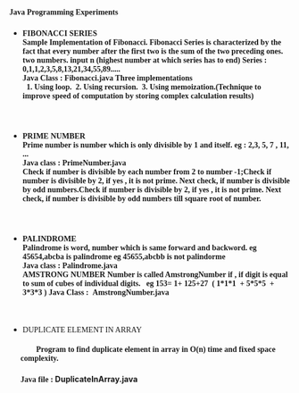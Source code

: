 <p><strong><span style="font-family: Georgia,serif;">Java Programming Experiments</span></strong></p>
<ul>
    <li>
        <h4><span style="font-family: Georgia,serif;">FIBONACCI SERIES<br>Sample Implementation of Fibonacci. Fibonacci Series is characterized by the fact that every number after the first two is the sum of the two preceding ones. two numbers. input n (highest number at which series has to end) Series : 0,1,1,2,3,5,8,13,21,34,55,89.....<br>Java Class : Fibonacci.java Three implementations<br>&nbsp; 1. Using loop. &nbsp;2. Using recursion. &nbsp;3. Using memoization.(Technique to improve speed of computation by storing complex calculation results)</span></h4>
    </li>
</ul>
<p><span style="font-family: Georgia,serif;"><br></span></p>
<ul>
    <li>
        <h4><span style="font-family: Georgia,serif;">PRIME NUMBER<br>Prime number is number which is only divisible by 1 and itself. eg : 2,3, 5, 7 , 11, ...<br>Java class : PrimeNumber.java<br>Check if number is divisible by each number from 2 to number -1;Check if number is divisible by 2, if yes , it is not prime. Next check, if number is divisible by odd numbers.Check if number is divisible by 2, if yes , it is not prime. Next check, if number is divisible by odd numbers till square root of number.</span></h4>
    </li>
</ul>
<p><span style="font-family: Georgia,serif;"><br></span></p>
<ul>
    <li>
        <h4><span style="font-family: Georgia,serif;">PALINDROME<br>Palindrome is word, number which is same forward and backword.&nbsp;eg 45654,abcba is palindrome&nbsp;eg 45655,abcbb is not palindorme<br>Java class : Palindrome.java<br>AMSTRONG NUMBER Number is called AmstrongNumber if , if digit is equal to sum of cubes of individual digits. &nbsp; eg 153= 1+ 125+27 &nbsp;( 1*1*1 &nbsp;+ 5*5*5 &nbsp;+ 3*3*3 ) Java Class : &nbsp;AmstrongNumber.java &nbsp;<br></span></h4>
    </li>
</ul>
<p><span style="font-family: Georgia,serif;"><br></span></p>
<ul>
    <li><span style="font-family: Georgia,serif;">DUPLICATE ELEMENT IN ARRAY</span></li>
</ul>
<h4 style="margin-left: 20px;"><span style="font-family: Georgia,serif;">&nbsp; &nbsp; &nbsp; &nbsp; Program to find duplicate element in array in O(n) time and fixed space complexity. &nbsp;</span></h4>
<h4 style="margin-left: 20px;"><span style="font-family: Georgia,serif;">Java file :&nbsp;</span>DuplicateInArray.java</h4>
<p style="margin-left: 20px;"><br></p>
